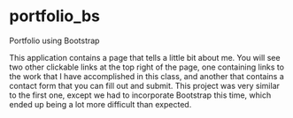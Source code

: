 # portfolio_bs
Portfolio using Bootstrap

This application contains a page that tells a little bit about me.  You will see two other clickable links at the top right of the page, one containing links to the work that I have accomplished in this class, and another that contains a contact form that you can fill out and submit.  This project was very similar to the first one, except we had to incorporate Bootstrap this time, which ended up being a lot more difficult than expected.

